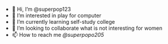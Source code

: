 - 👋 Hi, I’m @superpop123
- 👀 I’m interested in play for computer
- 🌱 I’m currently learning self-study college
- 💞️ I’m looking to collaborate what is not interesting for women
- 📫 How to reach me *@superpopo205*

<!---
superpop123/superpop123 is a ✨ special ✨ repository because its `README.md` (this file) appears on your GitHub profile.
You can click the Preview link to take a look at your changes.
--->
